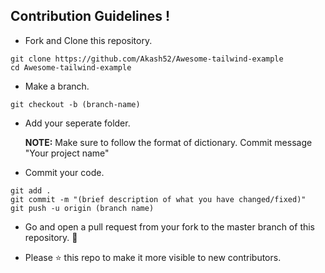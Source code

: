 
## Contribution Guidelines !

* Fork and Clone this repository.
```
git clone https://github.com/Akash52/Awesome-tailwind-example
cd Awesome-tailwind-example
```
* Make a branch.
```
git checkout -b (branch-name)
```

* Add your seperate folder.
    
    **NOTE:** Make sure to follow the format of dictionary. Commit message "Your project name"

* Commit your code.
```
git add .
git commit -m "(brief description of what you have changed/fixed)"
git push -u origin (branch name)
```

* Go and open a pull request from your fork to the master branch of this repository. :tada:

* Please :star: this repo to make it more visible to new contributors.
